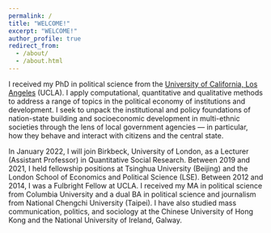 ```yaml
---
permalink: /
title: "WELCOME!"
excerpt: "WELCOME!"
author_profile: true
redirect_from: 
  - /about/
  - /about.html
---
```


I received my PhD in political science from the [University of California, Los Angeles](https://www.ucla.edu) (UCLA). I apply computational, quantitative and qualitative methods to address a range of topics in the political economy of institutions and development. I seek to unpack the institutional and policy foundations of nation-state building and socioeconomic development in multi-ethnic societies through the lens of local government agencies — in particular, how they behave and interact with citizens and the central state.

In January 2022, I will join Birkbeck, University of London, as a Lecturer (Assistant Professor) in Quantitative Social Research. Between 2019 and 2021, I held fellowship positions at Tsinghua University (Beijing) and the London School of Economics and Political Science (LSE). Between 2012 and 2014, I was a Fulbright Fellow at UCLA. I received my MA in political science from Columbia University and a dual BA in political science and journalism from National Chengchi University (Taipei). I have also studied mass communication, politics, and sociology at the Chinese University of Hong Kong and the National University of Ireland, Galway.
